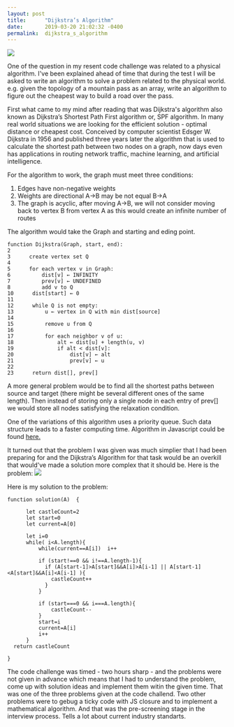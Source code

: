 ```yaml
---
layout: post
title:      "Dijkstra’s Algorithm"
date:       2019-03-20 21:02:32 -0400
permalink:  dijkstra_s_algorithm
---
```



![](https://farm8.staticflickr.com/7909/32489335677_d40418fb39_z.jpg)

One of the question in my resent code challenge was related to a physical algorithm.  I've been explained ahead of time that during the test I will be  asked to write an algorithm to solve a problem related to the physical world. e.g. given the topology of a mountain pass as an array, write an algorithm to figure out the cheapest way to build a road over the pass. 

First what came to my mind after reading that was Dijkstra's algorithm  also known as Dijkstra’s Shortest Path First algorithm or, SPF algorithm.  In many real world situations we are looking for the efficient solution  - optimal distance or cheapest cost. Conceived by computer scientist Edsger W. Dijkstra in 1956 and published three years later the algorithm that is used to calculate the shortest path between two nodes on a graph, now days even has applications in routing network traffic, machine learning, and artificial intelligence. 

For the algorithm to work, the graph must meet three conditions:
1.	Edges have non-negative weights 
2.	Weights are  directional  A->B may be not equal  B->A
3. The graph is acyclic,  after moving A->B, we will not consider moving back to vertex B from vertex A as this would create an infinite number of routes


The algorithm would take the Graph and starting and eding point.


 ```
 function Dijkstra(Graph, start, end):
 2
 3      create vertex set Q
 4
 5      for each vertex v in Graph:             
 6          dist[v] ← INFINITY                  
 7          prev[v] ← UNDEFINED                 
 8          add v to Q                      
10      dist[start] ← 0                        
11      
12      while Q is not empty:
13          u ← vertex in Q with min dist[source]    
14                                              
15          remove u from Q 
16          
17          for each neighbor v of u:           
18              alt ← dist[u] + length(u, v)
19              if alt < dist[v]:               
20                  dist[v] ← alt 
21                  prev[v] ← u 
22
23      return dist[], prev[]
```



A more general problem would be to find all the shortest paths between source and target (there might be several different ones of the same length). Then instead of storing only a single node in each entry of prev[] we would store all nodes satisfying the relaxation condition.

One of the variations of this algorithm uses a priority queue. Such data structure leads to a faster computing time. 
Algorithm in Javascript  could be found [here.](https://www.tutorialspoint.com/Dijkstra-s-algorithm-in-Javascript) 

It turned out that the problem I was given was much simplier that I had been preparing for and the  Dijkstra’s Algorithm for that task would be an overkill that would've made a solution more complex that it should be. Here is the problem: ![](https://live.staticflickr.com/65535/47942635183_456f8e9533_z.jpg)

Here is my solution to the problem:

```
function solution(A)  {
   
      let castleCount=2
      let start=0
      let current=A[0]

      let i=0
      while( i<A.length){
          while(current==A[i])  i++

          if (start!==0 && i!==A.length-1){
            if (A[start-1]>A[start]&&A[i]>A[i-1] || A[start-1]<A[start]&&A[i]<A[i-1] ){
              castleCount++
            }
          }
          
          if (start===0 && i===A.length){
              castleCount--
          }
          start=i
          current=A[i]
          i++
      }
  return castleCount
	
}
```

The code challenge was timed - two hours sharp - and the problems were not given in advance which means that I had to understand the problem, come up with solution ideas and implement them witin the given time. That was one of the three problems given at the code challend. Two other problems were to gebug a ticky code with JS closure and to implement a mathematical algorithm.  And that was the pre-screening stage in the interview process. Tells a lot about current industry standarts. 



